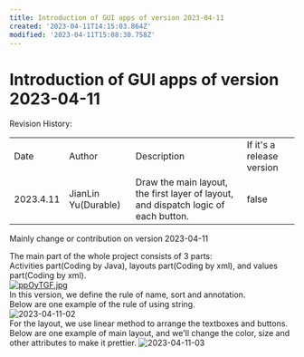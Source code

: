 ```yaml
---
title: Introduction of GUI apps of version 2023-04-11
created: '2023-04-11T14:15:03.864Z'
modified: '2023-04-11T15:08:30.758Z'
---
```


# Introduction of GUI apps of version 2023-04-11

Revision History:

<table><tbody><tr>
<td>Date</td><td>Author</td><td>Description</td><td>If it's a release version</td>
</tr><tr>
<td>2023.4.11</td><td>JianLin Yu(Durable)</td><td>Draw the main layout, the first layer of layout, and dispatch logic of each button.</td><td>false</td>
</tr><tr>
</tr></tbody></table>

Mainly change or contribution on version 2023-04-11

The main part of the whole project consists of 3 parts:</br>
Activities part(Coding by Java), layouts part(Coding by xml), and values part(Coding by xml).</br>
[![ppOyTGF.jpg](https://s1.ax1x.com/2023/04/11/ppOyTGF.jpg)](https://imgse.com/i/ppOyTGF)
</br>
In this version, we define the rule of name, sort and annotation.</br>
Below are one example of the rule of using string.</br>
![2023-04-11-02](https://imgse.com/i/ppOy55T)
</br>
For the layout, we use linear method to arrange the textboxes and buttons.</br>
Below are one example of main layout, and we'll change the color, size and other attributes to make it prettier.
![2023-04-11-03](https://imgse.com/i/ppOyoPU)
